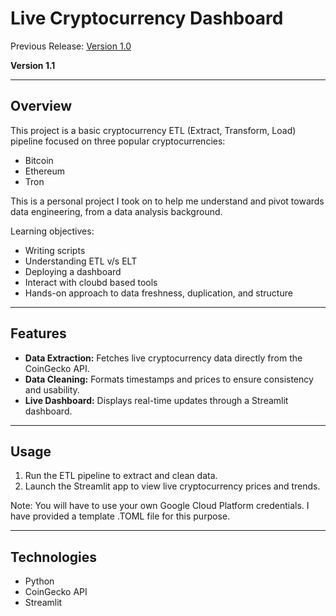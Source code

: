 # Live Cryptocurrency Dashboard

Previous Release: 
[Version 1.0](https://github.com/healyyyyyy/Live-Crypto-Dashboard-local)

**Version 1.1**

---

## Overview

This project is a basic cryptocurrency ETL (Extract, Transform, Load) pipeline focused on three popular cryptocurrencies:

- Bitcoin
- Ethereum
- Tron

This is a personal project I took on to help me understand and pivot towards data engineering, from a data analysis background.

Learning objectives:

- Writing scripts
- Understanding ETL v/s ELT
- Deploying a dashboard
- Interact with cloubd based tools
- Hands-on approach to data freshness, duplication, and structure

---

## Features

- **Data Extraction:** Fetches live cryptocurrency data directly from the CoinGecko API.  
- **Data Cleaning:** Formats timestamps and prices to ensure consistency and usability.  
- **Live Dashboard:** Displays real-time updates through a Streamlit dashboard.

---

## Usage

1. Run the ETL pipeline to extract and clean data.  
2. Launch the Streamlit app to view live cryptocurrency prices and trends.

Note: You will have to use your own Google Cloud Platform credentials. I have provided a template .TOML file for this purpose.

---

## Technologies

- Python  
- CoinGecko API  
- Streamlit  
